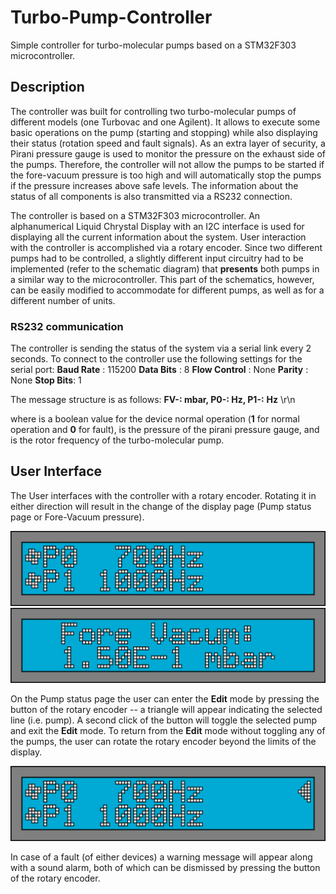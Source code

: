 # Turbo-Pump-Controller

Simple controller for turbo-molecular pumps based on a STM32F303
microcontroller.

## Description

The controller was built for controlling two turbo-molecular pumps of different
models (one Turbovac and one Agilent).
It allows to execute some basic operations on the pump (starting and stopping)
while also displaying their status (rotation speed and fault signals).
As an extra layer of security, a Pirani pressure gauge is used to monitor the
pressure on the exhaust side of the pumps.
Therefore, the controller will not allow the pumps to be started if the
fore-vacuum pressure is too high and will automatically stop the pumps if the
pressure increases above safe levels.
The information about the status of all components is also transmitted via a
RS232 connection.

The controller is based on a STM32F303 microcontroller.
An alphanumerical Liquid Chrystal Display with an I2C interface is used for
displaying all the current information about the system.
User interaction with the controller is accomplished via a rotary encoder.
Since two different pumps had to be controlled, a slightly different input
circuitry had to be implemented (refer to the schematic diagram) that
__presents__ both pumps in a similar way to the microcontroller.
This part of the schematics, however, can be easily modified to accommodate for
different pumps, as well as for a different number of units.

### RS232 communication

The controller is sending the status of the system via a serial link every 2
seconds.
To connect to the controller use the following settings for the serial port:
    __Baud Rate__ : 115200
    __Data Bits__ : 8
    __Flow Control__ : None
    __Parity__ : None
    __Stop Bits__: 1

The message structure is as follows:
__FV-__**<NO>**__: __**<PRESS>** __mbar, P0-__**<NO>**__: __**<FREQ>** __Hz,
P1-__**<NO>**__:__ **<FREQ>** __Hz__ \r\n

where **<NO>** is a boolean value for the device normal operation (**1** for normal
operation and **0** for fault), **<PRESS>** is the pressure of the pirani
pressure gauge, and **<FREQ>** is the rotor frequency of the turbo-molecular
pump.

## User Interface

The User interfaces with the controller with a rotary encoder.
Rotating it in either direction will result in the change of the display page
(Pump status page or Fore-Vacuum pressure).

<img src="/media/page_0.png" alt="Page 0">
<img src="/media/page_1.png" alt="Page 1">

On the Pump status page the user can enter the __Edit__ mode by pressing the
button of the rotary encoder -- a triangle will appear indicating the selected
line (i.e. pump).
A second click of the button will toggle the selected pump and exit the __Edit__
mode.
To return from the __Edit__ mode without toggling any of the pumps, the user can
rotate the rotary encoder beyond the limits of the display.

<img src="/media/page_edit.png" alt="Edit page">

In case of a fault (of either devices) a warning message will appear along with
a sound alarm, both of which can be dismissed by pressing the button of the
rotary encoder.
